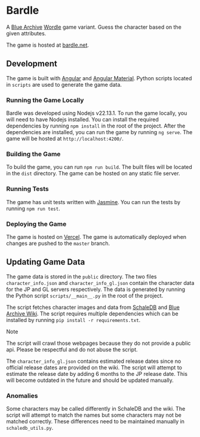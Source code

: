 # Bardle

A [Blue Archive](https://bluearchive.nexon.com/) [Wordle](https://en.wikipedia.org/wiki/Wordle) game variant. Guess the character based on the given attributes.

The game is hosted at [bardle.net](https://bardle.net/).

## Development

The game is built with [Angular](https://angular.io/) and [Angular Material](https://material.angular.io/). Python scripts located in `scripts` are used to generate the game data.

### Running the Game Locally

Bardle was developed using Nodejs v22.13.1. To run the game locally, you will need to have Nodejs installed. You can install the required dependencies by running `npm install` in the root of the project. After the dependencies are installed, you can run the game by running `ng serve`. The game will be hosted at `http://localhost:4200/`.

### Building the Game

To build the game, you can run `npm run build`. The built files will be located in the `dist` directory. The game can be hosted on any static file server.

### Running Tests

The game has unit tests written with [Jasmine](https://jasmine.github.io/). You can run the tests by running `npm run test`.

### Deploying the Game

The game is hosted on [Vercel](https://vercel.com/). The game is automatically deployed when changes are pushed to the `master` branch.

## Updating Game Data

The game data is stored in the `public` directory. The two files `character_info.json` and `character_info_gl.json` contain the character data for the JP and GL servers respectively. The data is generated by running the Python script `scripts/__main__.py` in the root of the project.

The script fetches character images and data from [SchaleDB](https://schaledb.com/) and [Blue Archive Wiki](https://bluearchive.wiki/). The script requires multiple dependencies which can be installed by running `pip install -r requirements.txt`.

> [!NOTE]
> The script will crawl those webpages because they do not provide a public api. Please be respectful and do not abuse the script.

The `character_info_gl.json` contains estimated release dates since no official release dates are provided on the wiki. The script will attempt to estimate the release date by adding 6 months to the JP release date. This will become outdated in the future and should be updated manually.

### Anomalies

Some characters may be called differently in SchaleDB and the wiki. The script will attempt to match the names but some characters may not be matched correctly. These differences need to be maintained manually in `schaledb_utils.py`.
